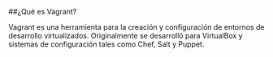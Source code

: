 ##¿Qué es Vagrant?

Vagrant es una herramienta para la creación y configuración de entornos de desarrollo virtualizados. Originalmente se desarrolló para VirtualBox y sistemas de configuración tales como Chef, Salt y Puppet.
